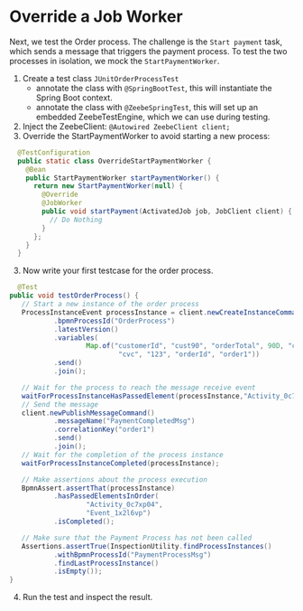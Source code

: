 # Override a Job Worker

Next, we test the Order process. The challenge is the `Start payment` task, which sends a message that triggers the payment process.
To test the two processes in isolation, we mock the `StartPaymentWorker`.

1. Create a test class `JUnitOrderProcessTest`
    - annotate the class with `@SpringBootTest`, this will instantiate the Spring Boot context.
    - annotate the class with `@ZeebeSpringTest`, this will set up an embedded ZeebeTestEngine, which we can use during testing.
2. Inject the ZeebeClient: `@Autowired ZeebeClient client;`
3. Override the StartPaymentWorker to avoid starting a new process:
```java
  @TestConfiguration
  public static class OverrideStartPaymentWorker {
    @Bean
    public StartPaymentWorker startPaymentWorker() {
      return new StartPaymentWorker(null) {
        @Override
        @JobWorker
        public void startPayment(ActivatedJob job, JobClient client) {
          // Do Nothing
        }
      };
    }
  }
```
3. Now write your first testcase for the order process.
```java
  @Test
public void testOrderProcess() {
   // Start a new instance of the order process
   ProcessInstanceEvent processInstance = client.newCreateInstanceCommand()
           .bpmnProcessId("OrderProcess")
           .latestVersion()
           .variables(
                   Map.of("customerId", "cust90", "orderTotal", 90D, "cardNumber", "1234567890", "expiryDate", "12/26",
                           "cvc", "123", "orderId", "order1"))
           .send()
           .join();

   // Wait for the process to reach the message receive event
   waitForProcessInstanceHasPassedElement(processInstance,"Activity_0c7xp04");
   // Send the message
   client.newPublishMessageCommand()
           .messageName("PaymentCompletedMsg")
           .correlationKey("order1")
           .send()
           .join();
   // Wait for the completion of the process instance
   waitForProcessInstanceCompleted(processInstance);

   // Make assertions about the process execution
   BpmnAssert.assertThat(processInstance)
           .hasPassedElementsInOrder(
                   "Activity_0c7xp04",
                   "Event_1x2l6vp")
           .isCompleted();

   // Make sure that the Payment Process has not been called
   Assertions.assertTrue(InspectionUtility.findProcessInstances()
           .withBpmnProcessId("PaymentProcessMsg")
           .findLastProcessInstance()
           .isEmpty());
}
```
4. Run the test and inspect the result.